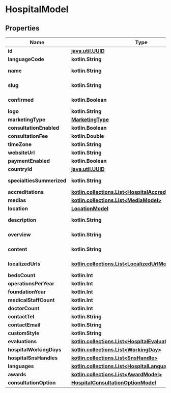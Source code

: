
# HospitalModel

## Properties
Name | Type | Description | Notes
------------ | ------------- | ------------- | -------------
**id** | [**java.util.UUID**](java.util.UUID.md) |  |  [optional]
**languageCode** | **kotlin.String** |  |  [optional]
**name** | **kotlin.String** |  |  [optional] [readonly]
**slug** | **kotlin.String** |  |  [optional] [readonly]
**confirmed** | **kotlin.Boolean** |  |  [optional] [readonly]
**logo** | **kotlin.String** |  |  [optional]
**marketingType** | [**MarketingType**](MarketingType.md) |  |  [optional]
**consultationEnabled** | **kotlin.Boolean** |  |  [optional]
**consultationFee** | **kotlin.Double** |  |  [optional]
**timeZone** | **kotlin.String** |  |  [optional]
**websiteUrl** | **kotlin.String** |  |  [optional]
**paymentEnabled** | **kotlin.Boolean** |  |  [optional]
**countryId** | [**java.util.UUID**](java.util.UUID.md) |  |  [optional]
**specialtiesSummerized** | **kotlin.String** |  |  [optional] [readonly]
**accreditations** | [**kotlin.collections.List&lt;HospitalAccreditationItemModel&gt;**](HospitalAccreditationItemModel.md) |  |  [optional]
**medias** | [**kotlin.collections.List&lt;MediaModel&gt;**](MediaModel.md) |  |  [optional]
**location** | [**LocationModel**](LocationModel.md) |  |  [optional]
**description** | **kotlin.String** |  |  [optional] [readonly]
**overview** | **kotlin.String** |  |  [optional] [readonly]
**content** | **kotlin.String** |  |  [optional] [readonly]
**localizedUrls** | [**kotlin.collections.List&lt;LocalizedUrlModel&gt;**](LocalizedUrlModel.md) |  |  [optional] [readonly]
**bedsCount** | **kotlin.Int** |  |  [optional]
**operationsPerYear** | **kotlin.Int** |  |  [optional]
**foundationYear** | **kotlin.Int** |  |  [optional]
**medicalStaffCount** | **kotlin.Int** |  |  [optional]
**doctorCount** | **kotlin.Int** |  |  [optional]
**contactTel** | **kotlin.String** |  |  [optional]
**contactEmail** | **kotlin.String** |  |  [optional]
**customStyle** | **kotlin.String** |  |  [optional]
**evaluations** | [**kotlin.collections.List&lt;HospitalEvaluationItemModel&gt;**](HospitalEvaluationItemModel.md) |  |  [optional]
**hospitalWorkingDays** | [**kotlin.collections.List&lt;WorkingDay&gt;**](WorkingDay.md) |  |  [optional]
**hospitalSnsHandles** | [**kotlin.collections.List&lt;SnsHandle&gt;**](SnsHandle.md) |  |  [optional]
**languages** | [**kotlin.collections.List&lt;HospitalLanguageItemModel&gt;**](HospitalLanguageItemModel.md) |  |  [optional]
**awards** | [**kotlin.collections.List&lt;AwardModel&gt;**](AwardModel.md) |  |  [optional]
**consultationOption** | [**HospitalConsultationOptionModel**](HospitalConsultationOptionModel.md) |  |  [optional]



